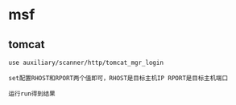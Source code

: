 # **msf**

## tomcat

```
use auxiliary/scanner/http/tomcat_mgr_login

set配置RHOST和RPORT两个值即可，RHOST是目标主机IP RPORT是目标主机端口

运行run得到结果
```